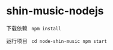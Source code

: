# shin-music-nodejs

下载依赖
<code>
  npm install
</code>


运行项目
<code>
  cd node-shin-music
  npm start
</code>
